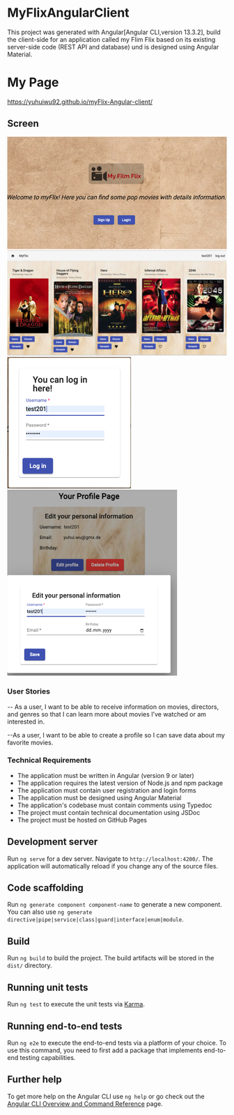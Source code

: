 # MyFlixAngularClient

This project was generated with Angular[Angular CLI,version 13.3.2], build the client-side for an application called my Flim Flix based on its existing server-side code (REST API and database) und is designed using Angular Material.

# My Page

https://yuhuiwu92.github.io/myFlix-Angular-client/

## Screen

![This is an image](/src/assets/img/welcome-page.png)
![This is an image](/src/assets/img/movie-card.png)
![This is an image](/src/assets/img/login.png)
![This is an image](/src/assets/img/update-user-Info.png)

### User Stories

-- As a user, I want to be able to receive information on movies, directors, and genres so that I can learn more about movies I’ve watched or am interested in.

--As a user, I want to be able to create a profile so I can save data about my favorite movies.

### Technical Requirements

+ The application must be written in Angular (version 9 or later)
+ The application requires the latest version of Node.js and npm package
+ The application must contain user registration and login forms
+ The application must be designed using Angular Material
+ The application's codebase must contain comments using Typedoc
+ The project must contain technical documentation using JSDoc
+ The project must be hosted on GitHub Pages

## Development server

Run `ng serve` for a dev server. Navigate to `http://localhost:4200/`. The application will automatically reload if you change any of the source files.

## Code scaffolding

Run `ng generate component component-name` to generate a new component. You can also use `ng generate directive|pipe|service|class|guard|interface|enum|module`.

## Build

Run `ng build` to build the project. The build artifacts will be stored in the `dist/` directory.

## Running unit tests

Run `ng test` to execute the unit tests via [Karma](https://karma-runner.github.io).

## Running end-to-end tests

Run `ng e2e` to execute the end-to-end tests via a platform of your choice. To use this command, you need to first add a package that implements end-to-end testing capabilities.

## Further help

To get more help on the Angular CLI use `ng help` or go check out the [Angular CLI Overview and Command Reference](https://angular.io/cli) page.
